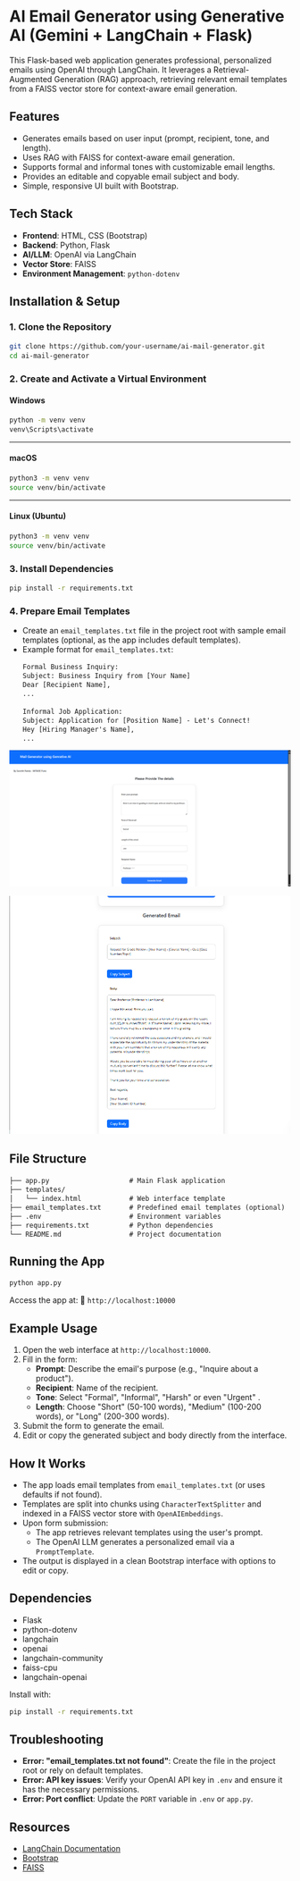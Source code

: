# AI Email Generator using Generative AI (Gemini + LangChain + Flask)

This Flask-based web application generates professional, personalized emails using OpenAI through LangChain. It leverages a Retrieval-Augmented Generation (RAG) approach, retrieving relevant email templates from a FAISS vector store for context-aware email generation.


## Features

- Generates emails based on user input (prompt, recipient, tone, and length).
- Uses RAG with FAISS for context-aware email generation.
- Supports formal and informal tones with customizable email lengths.
- Provides an editable and copyable email subject and body.
- Simple, responsive UI built with Bootstrap.

## Tech Stack

- **Frontend**: HTML, CSS (Bootstrap)
- **Backend**: Python, Flask
- **AI/LLM**: OpenAI via LangChain
- **Vector Store**: FAISS
- **Environment Management**: `python-dotenv`

## Installation & Setup

### 1. Clone the Repository
```bash
git clone https://github.com/your-username/ai-mail-generator.git
cd ai-mail-generator
```

### 2. Create and Activate a Virtual Environment

#### Windows

```bash
python -m venv venv
venv\Scripts\activate
```

---

#### macOS

```bash
python3 -m venv venv
source venv/bin/activate
```

---

#### Linux (Ubuntu)

```bash
python3 -m venv venv
source venv/bin/activate
```

### 3. Install Dependencies
```bash
pip install -r requirements.txt
```

### 4. Prepare Email Templates
- Create an `email_templates.txt` file in the project root with sample email templates (optional, as the app includes default templates).
- Example format for `email_templates.txt`:
  ```
  Formal Business Inquiry:
  Subject: Business Inquiry from [Your Name]
  Dear [Recipient Name],
  ...

  Informal Job Application:
  Subject: Application for [Position Name] - Let's Connect!
  Hey [Hiring Manager's Name],
  ...
  ```
![Form Interface](mail-gen-main/screenshots/i.png)

![Generated Email](mail-gen-main/screenshots/ii.png)

## File Structure
```
├── app.py                    # Main Flask application
├── templates/
│   └── index.html            # Web interface template
├── email_templates.txt       # Predefined email templates (optional)
├── .env                      # Environment variables
├── requirements.txt          # Python dependencies
└── README.md                 # Project documentation
```

## Running the App
```bash
python app.py
```
Access the app at: 🔗 `http://localhost:10000`

## Example Usage
1. Open the web interface at `http://localhost:10000`.
2. Fill in the form:
   - **Prompt**: Describe the email's purpose (e.g., "Inquire about a product").
   - **Recipient**: Name of the recipient.
   - **Tone**: Select "Formal", "Informal", "Harsh" or even "Urgent" .
   - **Length**: Choose "Short" (50-100 words), "Medium" (100-200 words), or "Long" (200-300 words).
3. Submit the form to generate the email.
4. Edit or copy the generated subject and body directly from the interface.



## How It Works
- The app loads email templates from `email_templates.txt` (or uses defaults if not found).
- Templates are split into chunks using `CharacterTextSplitter` and indexed in a FAISS vector store with `OpenAIEmbeddings`.
- Upon form submission:
  - The app retrieves relevant templates using the user's prompt.
  - The OpenAI LLM generates a personalized email via a `PromptTemplate`.
- The output is displayed in a clean Bootstrap interface with options to edit or copy.

## Dependencies
- Flask
- python-dotenv
- langchain
- openai
- langchain-community
- faiss-cpu
- langchain-openai

Install with:
```bash
pip install -r requirements.txt
```

## Troubleshooting
- **Error: "email_templates.txt not found"**: Create the file in the project root or rely on default templates.
- **Error: API key issues**: Verify your OpenAI API key in `.env` and ensure it has the necessary permissions.
- **Error: Port conflict**: Update the `PORT` variable in `.env` or `app.py`.

## Resources
- [LangChain Documentation](https://www.langchain.com/)
- [Bootstrap](https://getbootstrap.com/)
- [FAISS](https://github.com/facebookresearch/faiss)



